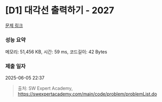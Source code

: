 # [D1] 대각선 출력하기 - 2027 

[문제 링크](https://swexpertacademy.com/main/code/problem/problemDetail.do?contestProbId=AV5QFuZ6As0DFAUq) 

### 성능 요약

메모리: 51,456 KB, 시간: 59 ms, 코드길이: 42 Bytes

### 제출 일자

2025-06-05 22:37



> 출처: SW Expert Academy, https://swexpertacademy.com/main/code/problem/problemList.do